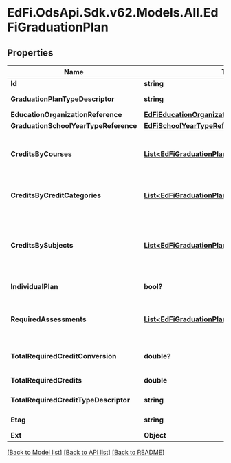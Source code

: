# EdFi.OdsApi.Sdk.v62.Models.All.EdFiGraduationPlan

## Properties

Name | Type | Description | Notes
------------ | ------------- | ------------- | -------------
**Id** | **string** |  | [optional] 
**GraduationPlanTypeDescriptor** | **string** | The type of academic plan the student is following for graduation. | 
**EducationOrganizationReference** | [**EdFiEducationOrganizationReference**](EdFiEducationOrganizationReference.md) |  | 
**GraduationSchoolYearTypeReference** | [**EdFiSchoolYearTypeReference**](EdFiSchoolYearTypeReference.md) |  | 
**CreditsByCourses** | [**List&lt;EdFiGraduationPlanCreditsByCourse&gt;**](EdFiGraduationPlanCreditsByCourse.md) | An unordered collection of graduationPlanCreditsByCourses. The total credits required for graduation by taking a specific course, or by taking one or more from a set of courses. | [optional] 
**CreditsByCreditCategories** | [**List&lt;EdFiGraduationPlanCreditsByCreditCategory&gt;**](EdFiGraduationPlanCreditsByCreditCategory.md) | An unordered collection of graduationPlanCreditsByCreditCategories. The total credits required for graduation based on the credit category. | [optional] 
**CreditsBySubjects** | [**List&lt;EdFiGraduationPlanCreditsBySubject&gt;**](EdFiGraduationPlanCreditsBySubject.md) | An unordered collection of graduationPlanCreditsBySubjects. The total credits required in subject to graduate. Only those courses identified as a high school course requirement are eligible to meet subject credit requirements. | [optional] 
**IndividualPlan** | **bool?** | An indicator of whether the graduation plan is tailored for an individual. | [optional] 
**RequiredAssessments** | [**List&lt;EdFiGraduationPlanRequiredAssessment&gt;**](EdFiGraduationPlanRequiredAssessment.md) | An unordered collection of graduationPlanRequiredAssessments. The assessments and associated required score and performance level needed to satisfy graduation requirements. | [optional] 
**TotalRequiredCreditConversion** | **double?** | Conversion factor that when multiplied by the number of credits is equivalent to Carnegie units. | [optional] 
**TotalRequiredCredits** | **double** | The value of credits or units of value awarded for the completion of a course. | 
**TotalRequiredCreditTypeDescriptor** | **string** | The type of credits or units of value awarded for the completion of a course. | [optional] 
**Etag** | **string** | A unique system-generated value that identifies the version of the resource. | [optional] 
**Ext** | **Object** | Extensions to the GraduationPlan entity. | [optional] 

[[Back to Model list]](../README.md#documentation-for-models) [[Back to API list]](../README.md#documentation-for-api-endpoints) [[Back to README]](../README.md)

